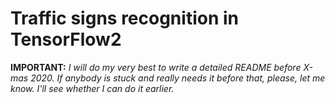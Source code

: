 # Traffic signs recognition in TensorFlow2

**IMPORTANT:** *I will do my very best to write a detailed README before X-mas 2020. If anybody is stuck and really needs it before that, please, let me know. I'll see whether I can do it earlier.*
